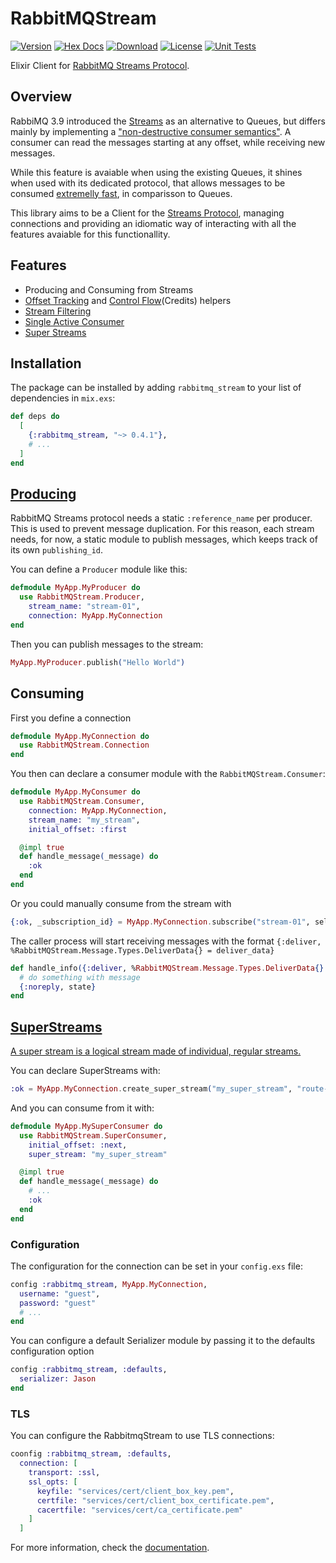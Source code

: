 # RabbitMQStream

[![Version](https://img.shields.io/hexpm/v/rabbitmq_stream.svg)](https://hex.pm/packages/rabbitmq_stream)
[![Hex Docs](https://img.shields.io/badge/hex-docs-lightgreen.svg)](https://hexdocs.pm/rabbitmq_stream/)
[![Download](https://img.shields.io/hexpm/dt/rabbitmq_stream.svg)](https://hex.pm/packages/rabbitmq_stream)
[![License](https://img.shields.io/badge/License-MIT-blue.svg)](https://opensource.org/licenses/MIT)
[![Unit Tests](https://github.com/VictorGaiva/rabbitmq-stream/actions/workflows/ci.yaml/badge.svg)](https://github.com/VictorGaiva/rabbitmq-stream/actions)

Elixir Client for [RabbitMQ Streams Protocol](https://www.rabbitmq.com/streams.html).

## Overview

RabbiMQ 3.9 introduced the [Streams](https://www.youtube.com/watch?v=PnmGoMiaJhE) as an alternative to Queues, but differs mainly by implementing a ["non-destructive consumer semantics"](https://www.rabbitmq.com/docs/streams#overview). A consumer can read the messages starting at any offset, while receiving new messages.

While this feature is avaiable when using the existing Queues, it shines when used with its dedicated protocol, that allows messages to be consumed [extremelly fast](https://youtu.be/PnmGoMiaJhE?si=oHBaa6ml1dGewuvT&t=1125), in comparisson to Queues.

This library aims to be a Client for the [Streams Protocol](https://www.rabbitmq.com/docs/stream), managing connections and providing an idiomatic way of interacting with all the features avaiable for this functionallity.

## Features

- Producing and Consuming from Streams
- [Offset Tracking](https://www.rabbitmq.com/blog/2021/09/13/rabbitmq-streams-offset-tracking) and [Control Flow](https://www.rabbitmq.com/docs/stream#flow-control)(Credits) helpers
- [Stream Filtering](https://www.rabbitmq.com/blog/2023/10/16/stream-filtering)
- [Single Active Consumer](https://www.rabbitmq.com/blog/2022/07/05/rabbitmq-3-11-feature-preview-single-active-consumer-for-streams)
- [Super Streams](https://www.rabbitmq.com/blog/2022/07/13/rabbitmq-3-11-feature-preview-super-streams)

## Installation

The package can be installed by adding `rabbitmq_stream` to your list of dependencies in `mix.exs`:

```elixir
def deps do
  [
    {:rabbitmq_stream, "~> 0.4.1"},
    # ...
  ]
end
```

## [Producing](https://github.com/VictorGaiva/rabbitmq-stream/blob/main/guides/concepts/producing.md)

RabbitMQ Streams protocol needs a static `:reference_name` per producer. This is used to prevent message duplication. For this reason, each stream needs, for now, a static module to publish messages, which keeps track of its own `publishing_id`.

You can define a `Producer` module like this:

```elixir
defmodule MyApp.MyProducer do
  use RabbitMQStream.Producer,
    stream_name: "stream-01",
    connection: MyApp.MyConnection
end
```

Then you can publish messages to the stream:

```elixir
MyApp.MyProducer.publish("Hello World")
```

## Consuming

First you define a connection

```elixir
defmodule MyApp.MyConnection do
  use RabbitMQStream.Connection
end
```

You then can declare a consumer module with the `RabbitMQStream.Consumer`:

```elixir
defmodule MyApp.MyConsumer do
  use RabbitMQStream.Consumer,
    connection: MyApp.MyConnection,
    stream_name: "my_stream",
    initial_offset: :first

  @impl true
  def handle_message(_message) do
    :ok
  end
end
```

Or you could manually consume from the stream with

```elixir
{:ok, _subscription_id} = MyApp.MyConnection.subscribe("stream-01", self(), :next, 999)
```

The caller process will start receiving messages with the format `{:deliver, %RabbitMQStream.Message.Types.DeliverData{} = deliver_data}`

```elixir
def handle_info({:deliver, %RabbitMQStream.Message.Types.DeliverData{} = deliver_data}, state) do
  # do something with message
  {:noreply, state}
end
```

## [SuperStreams](https://github.com/VictorGaiva/rabbitmq-stream/blob/main/guides/concepts/super-streams.md)

[A super stream is a logical stream made of individual, regular streams.](https://www.rabbitmq.com/blog/2022/07/13/rabbitmq-3-11-feature-preview-super-streams)

You can declare SuperStreams with:

```elixir
:ok = MyApp.MyConnection.create_super_stream("my_super_stream", "route-A": ["stream-01", "stream-02"], "route-B": ["stream-03"])
```

And you can consume from it with:

```elixir
defmodule MyApp.MySuperConsumer do
  use RabbitMQStream.SuperConsumer,
    initial_offset: :next,
    super_stream: "my_super_stream"

  @impl true
  def handle_message(_message) do
    # ...
    :ok
  end
end
```

### Configuration

The configuration for the connection can be set in your `config.exs` file:

```elixir
config :rabbitmq_stream, MyApp.MyConnection,
  username: "guest",
  password: "guest"
  # ...
end

```

You can configure a default Serializer module by passing it to the defaults configuration option

```elixir
config :rabbitmq_stream, :defaults,
  serializer: Jason
end
```

### TLS

You can configure the RabbitmqStream to use TLS connections:

```elixir
coonfig :rabbitmq_stream, :defaults,
  connection: [
    transport: :ssl,
    ssl_opts: [
      keyfile: "services/cert/client_box_key.pem",
      certfile: "services/cert/client_box_certificate.pem",
      cacertfile: "services/cert/ca_certificate.pem"
    ]
  ]
```

For more information, check the [documentation](https://hexdocs.pm/rabbitmq_stream/).
